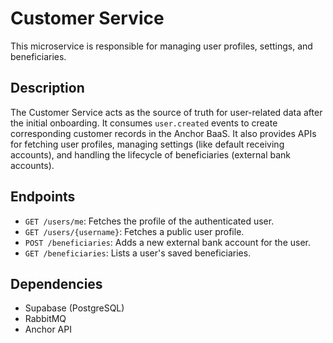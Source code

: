 # Customer Service

This microservice is responsible for managing user profiles, settings, and beneficiaries.

## Description

The Customer Service acts as the source of truth for user-related data after the initial onboarding. It consumes `user.created` events to create corresponding customer records in the Anchor BaaS. It also provides APIs for fetching user profiles, managing settings (like default receiving accounts), and handling the lifecycle of beneficiaries (external bank accounts).

## Endpoints

- `GET /users/me`: Fetches the profile of the authenticated user.
- `GET /users/{username}`: Fetches a public user profile.
- `POST /beneficiaries`: Adds a new external bank account for the user.
- `GET /beneficiaries`: Lists a user's saved beneficiaries.

## Dependencies

- Supabase (PostgreSQL)
- RabbitMQ
- Anchor API
